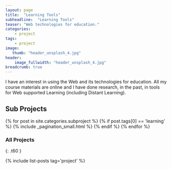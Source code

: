 ```yaml
---
layout: page
title:  "Learning Tools"
subheadline:  "Learning Tools"
teaser: "Web technologies for education."
categories:
    - project
tags:
    - project
image:
   thumb: "header_unsplash_4.jpg"
header:
    image_fullwidth: "header_unsplash_4.jpg"
breadcrumb: true
---
```


I have an interest in using the Web and its technologies for education. All my course materials are online and I have done research, in the past, in tools for Web supported Learning (including Distant Learning).

## Sub Projects

{% for post in site.categories.subproject %}
  {% if post.tags[0] == 'learning' %}
    {% include _pagination_small.html %}
  {% endif %}
{% endfor %}

### All Projects
{: .t60 }

{% include list-posts tag='project' %}
